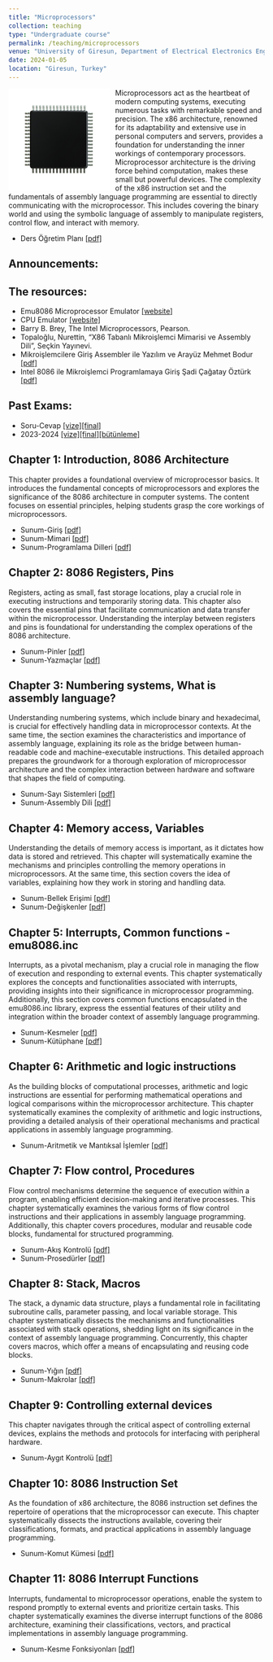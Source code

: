```yaml
---
title: "Microprocessors"
collection: teaching
type: "Undergraduate course"
permalink: /teaching/microprocessors
venue: "University of Giresun, Department of Electrical Electronics Engineering"
date: 2024-01-05
location: "Giresun, Turkey"
---
```


<img align="left" width="200" alt="microprocessor" src="/images/teaching/microprocessor-course.png" style="float: left; margin-right: 10px;"> Microprocessors act as the heartbeat of modern computing systems, executing numerous tasks with remarkable speed and precision. The x86 architecture, renowned for its adaptability and extensive use in personal computers and servers, provides a foundation for understanding the inner workings of contemporary processors. Microprocessor architecture is the driving force behind computation, makes these small but powerful devices. The complexity of the x86 instruction set and the fundamentals of assembly language programming are essential to directly communicating with the microprocessor. This includes covering the binary world and using the symbolic language of assembly to manipulate registers, control flow, and interact with memory.

* Ders Öğretim Planı <a href="../files/microprocessors/slides/Bolum_00_Ders_Ogretim_Planı.pdf">[pdf]</a>

Announcements:
---

The resources:
---

* Emu8086 Microprocessor Emulator <a href="https://emu8086-microprocessor-emulator.en.softonic.com/">[website]</a>
* CPU Emulator <a href="https://www.cmpe.boun.edu.tr/~tugcu/animations/cpu-simulator/cpu-simulator.html">[website]</a>
* Barry B. Brey, The Intel Microprocessors, Pearson.
* Topaloğlu, Nurettin, “X86 Tabanlı Mikroişlemci Mimarisi ve Assembly Dili”, Seçkin Yayınevi.
* Mikroişlemcilere Giriş Assembler ile Yazılım ve Arayüz Mehmet Bodur <a href="../files/microprocessors/Mikroislemcilere_giris.pdf">[pdf]</a>
* Intel 8086 ile Mikroişlemci Programlamaya Giriş Şadi Çağatay Öztürk <a href="../files/microprocessors/Intel_8086_ile.pdf">[pdf]</a>

Past Exams:
---

* Soru-Cevap <a href="../files/microprocessors/slides/Bolum_12_Soru_Cevap.pdf">[vize]</a><a href="../files/microprocessors/slides/Bolum_13_Soru_Cevap.pdf">[final]</a>
* 2023-2024 <a href="../files/microprocessors/slides/2023-2024-vize-cevap.pdf">[vize]</a><a href="../files/microprocessors/slides/2023-2024-final-cevap.pdf">[final]</a><a href="../files/microprocessors/slides/2023-2024-butunleme-cevap.pdf">[bütünleme]</a>

Chapter 1: Introduction, 8086 Architecture
---

This chapter provides a foundational overview of microprocessor basics. It introduces the fundamental concepts of microprocessors and explores the significance of the 8086 architecture in computer systems. The content focuses on essential principles, helping students grasp the core workings of microprocessors.

* Sunum-Giriş <a href="../files/microprocessors/slides/Bolum_01_Giris.pdf">[pdf]</a>
* Sunum-Mimari <a href="../files/microprocessors/slides/Bolum_01_8086_Mimarisi.pdf">[pdf]</a>
* Sunum-Programlama Dilleri <a href="../files/microprocessors/slides/Bolum_01_Programlama_Dilleri.pdf">[pdf]</a>

Chapter 2: 8086 Registers, Pins
---

Registers, acting as small, fast storage locations, play a crucial role in executing instructions and temporarily storing data. This chapter also covers the essential pins that facilitate communication and data transfer within the microprocessor. Understanding the interplay between registers and pins is foundational for understanding the complex operations of the 8086 architecture.

* Sunum-Pinler <a href="../files/microprocessors/slides/Bolum_02_8086_Pinler.pdf">[pdf]</a>
* Sunum-Yazmaçlar <a href="../files/microprocessors/slides/Bolum_02_8086_Yazmaclar.pdf">[pdf]</a>

Chapter 3: Numbering systems, What is assembly language?
---

Understanding numbering systems, which include binary and hexadecimal, is crucial for effectively handling data in microprocessor contexts. At the same time, the section examines the characteristics and importance of assembly language, explaining its role as the bridge between human-readable code and machine-executable instructions. This detailed approach prepares the groundwork for a thorough exploration of microprocessor architecture and the complex interaction between hardware and software that shapes the field of computing.

* Sunum-Sayı Sistemleri <a href="../files/microprocessors/slides/Bolum_03_Sayi_Sistemleri.pdf">[pdf]</a>
* Sunum-Assembly Dili <a href="../files/microprocessors/slides/Bolum_03_Assembly.pdf">[pdf]</a>

Chapter 4: Memory access, Variables
---

Understanding the details of memory access is important, as it dictates how data is stored and retrieved. This chapter will systematically examine the mechanisms and principles controlling the memory operations in microprocessors. At the same time, this section covers the idea of variables, explaining how they work in storing and handling data.

* Sunum-Bellek Erişimi <a href="../files/microprocessors/slides/Bolum_04_Bellek_Erisimi.pdf">[pdf]</a>
* Sunum-Değişkenler <a href="../files/microprocessors/slides/Bolum_04_Degiskenler.pdf">[pdf]</a>

Chapter 5: Interrupts, Common functions - emu8086.inc
---

Interrupts, as a pivotal mechanism, play a crucial role in managing the flow of execution and responding to external events. This chapter systematically explores the concepts and functionalities associated with interrupts, providing insights into their significance in microprocessor programming. Additionally, this section covers common functions encapsulated in the emu8086.inc library, express the essential features of their utility and integration within the broader context of assembly language programming. 

* Sunum-Kesmeler <a href="../files/microprocessors/slides/Bolum_05_Kesmeler.pdf">[pdf]</a>
* Sunum-Kütüphane <a href="../files/microprocessors/slides/Bolum_05_Kutuphane.pdf">[pdf]</a>

Chapter 6: Arithmetic and logic instructions
---

As the building blocks of computational processes, arithmetic and logic instructions are essential for performing mathematical operations and logical comparisons within the microprocessor architecture. This chapter systematically examines the complexity of arithmetic and logic instructions, providing a detailed analysis of their operational mechanisms and practical applications in assembly language programming. 

* Sunum-Aritmetik ve Mantıksal İşlemler <a href="../files/microprocessors/slides/Bolum_06_Aritmetik_Mantik.pdf">[pdf]</a>

Chapter 7: Flow control, Procedures
---

Flow control mechanisms determine the sequence of execution within a program, enabling efficient decision-making and iterative processes. This chapter systematically examines the various forms of flow control instructions and their applications in assembly language programming. Additionally, this chapter covers procedures, modular and reusable code blocks, fundamental for structured programming.

* Sunum-Akış Kontrolü <a href="../files/microprocessors/slides/Bolum_07_Akis_Kontrol.pdf">[pdf]</a>
* Sunum-Prosedürler <a href="../files/microprocessors/slides/Bolum_07_Prosedurler.pdf">[pdf]</a>

Chapter 8: Stack, Macros
---

The stack, a dynamic data structure, plays a fundamental role in facilitating subroutine calls, parameter passing, and local variable storage. This chapter systematically dissects the mechanisms and functionalities associated with stack operations, shedding light on its significance in the context of assembly language programming. Concurrently, this chapter covers macros, which offer a means of encapsulating and reusing code blocks.

* Sunum-Yığın <a href="../files/microprocessors/slides/Bolum_08_Yigin.pdf">[pdf]</a>
* Sunum-Makrolar <a href="../files/microprocessors/slides/Bolum_08_Makrolar.pdf">[pdf]</a>

Chapter 9: Controlling external devices
---

This chapter navigates through the critical aspect of controlling external devices, explains the methods and protocols for interfacing with peripheral hardware. 

* Sunum-Aygıt Kontrolü <a href="../files/microprocessors/slides/Bolum_09_Aygit_Kontrolu.pdf">[pdf]</a>

Chapter 10: 8086 Instruction Set
---

As the foundation of x86 architecture, the 8086 instruction set defines the repertoire of operations that the microprocessor can execute. This chapter systematically dissects the instructions available, covering their classifications, formats, and practical applications in assembly language programming. 

* Sunum-Komut Kümesi <a href="../files/microprocessors/slides/Bolum_10_Komut_Kumesi.pdf">[pdf]</a>

Chapter 11: 8086 Interrupt Functions 
---

Interrupts, fundamental to microprocessor operations, enable the system to respond promptly to external events and prioritize certain tasks. This chapter systematically examines the diverse interrupt functions of the 8086 architecture, examining their classifications, vectors, and practical implementations in assembly language programming.

* Sunum-Kesme Fonksiyonları <a href="../files/microprocessors/slides/Bolum_11_Kesme_Fonksiyonlari.pdf">[pdf]</a>
